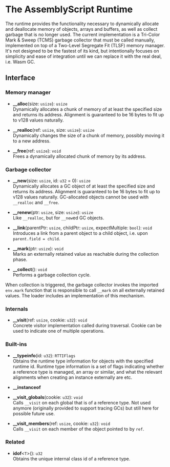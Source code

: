 The AssemblyScript Runtime
==========================

The runtime provides the functionality necessary to dynamically allocate and deallocate memory of objects, arrays and buffers, as well as collect garbage that is no longer used. The current implementation is a Tri-Color Mark & Sweep (TCMS) garbage collector that must be called manually, implemented on top of a Two-Level Segregate Fit (TLSF) memory manager. It's not designed to be the fastest of its kind, but intentionally focuses on simplicity and ease of integration until we can replace it with the real deal, i.e. Wasm GC.

Interface
---------

### Memory manager

* **__alloc**(size: `usize`): `usize`<br />
  Dynamically allocates a chunk of memory of at least the specified size and returns its address.
  Alignment is guaranteed to be 16 bytes to fit up to v128 values naturally.

* **__realloc**(ref: `usize`, size: `usize`): `usize`<br />
  Dynamically changes the size of a chunk of memory, possibly moving it to a new address.

* **__free**(ref: `usize`): `void`<br />
  Frees a dynamically allocated chunk of memory by its address.

### Garbage collector

* **__new**(size: `usize`, id: `u32` = 0): `usize`<br />
  Dynamically allocates a GC object of at least the specified size and returns its address.
  Alignment is guaranteed to be 16 bytes to fit up to v128 values naturally.
  GC-allocated objects cannot be used with `__realloc` and `__free`.

* **__renew**(ptr: `usize`, size: `usize`): `usize`<br />
  Like `__realloc`, but for `__new`ed GC objects.

* **__link**(parentPtr: `usize`, childPtr: `usize`, expectMultiple: `bool`): `void`<br />
  Introduces a link from a parent object to a child object, i.e. upon `parent.field = child`.

* **__mark**(ptr: `usize`): `void`<br />
  Marks an externally retained value as reachable during the collection phase.

* **__collect**(): `void`<br />
  Performs a garbage collection cycle.

When collection is triggered, the garbage collector invokes the imported `env.mark` function that is responsible to call
`__mark` on all externally retained values. The loader includes an implementation of this mechanism.

### Internals

* **__visit**(ref: `usize`, cookie: `u32`): `void`<br />
  Concrete visitor implementation called during traversal. Cookie can be used to indicate one of multiple operations.

### Built-ins

* **__typeinfo**(id: `u32`): `RTTIFlags`<br />
  Obtains the runtime type information for objects with the specified runtime id. Runtime type information is a set of flags indicating whether a reference type is managed, an array or similar, and what the relevant alignments when creating an instance externally are etc.

* **__instanceof**

* **__visit_globals**(cookie: `u32`): `void`<br />
  Calls `__visit` on each global that is of a reference type. Not used anymore (originally provided to support tracing GCs) but still here for possible future use.

* **__visit_members**(ref: `usize`, cookie: `u32`): `void`<br />
  Calls `__visit` on each member of the object pointed to by `ref`.

### Related

* **idof**<`T`>(): `u32`<br />
  Obtains the unique internal class id of a reference type.
